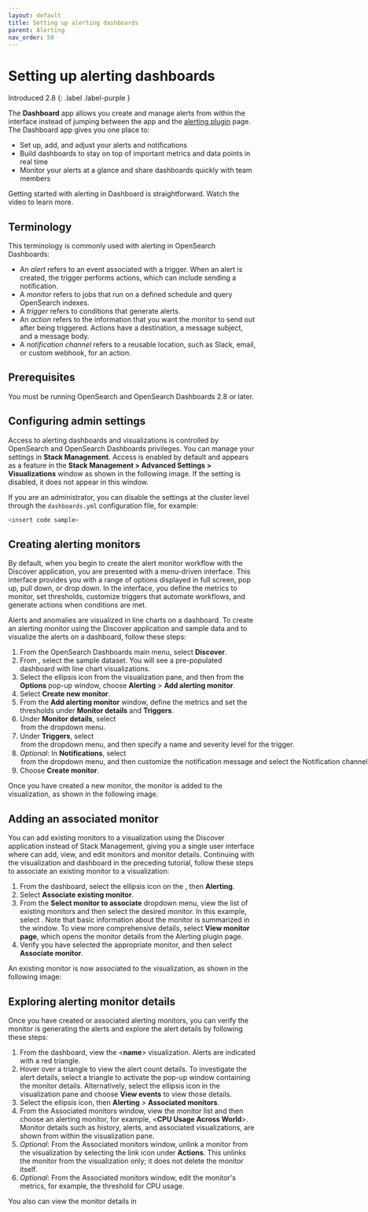 ```yaml
---
layout: default
title: Setting up alerting dashboards 
parent: Alerting
nav_order: 50
---
```


# Setting up alerting dashboards
Introduced 2.8
{: .label .label-purple }

The **Dashboard** app allows you create and manage alerts from within the interface instead of jumping between the app and the [alerting plugin]({{site.url}}{{site.baseurl}}/observing-your-data/alerting/index/) page. The Dashboard app gives you one place to:

- Set up, add, and adjust your alerts and notifications
- Build dashboards to stay on top of important metrics and data points in real time
- Monitor your alerts at a glance and share dashboards quickly with team members  

Getting started with alerting in Dashboard is straightforward. Watch the video to learn more. 

<insert demo from SME>

## Terminology

This terminology is commonly used with alerting in OpenSearch Dashboards:

- An _alert_ refers to an event associated with a trigger. When an alert is created, the trigger performs actions, which can include sending a notification. 
- A _monitor_ refers to jobs that run on a defined schedule and query OpenSearch indexes.
- A _trigger_ refers to conditions that generate alerts.
- An _action_ refers to the information that you want the monitor to send out after being triggered. Actions have a destination, a message subject, and a message body.
- A _notification channel_ refers to a reusable location, such as Slack, email, or custom webhook, for an action.

## Prerequisites 

You must be running OpenSearch and OpenSearch Dashboards 2.8 or later.

## Configuring admin settings

 Access to alerting dashboards and visualizations is controlled by OpenSearch and OpenSearch Dashboards privileges. You can manage your settings in **Stack Management**. Access is enabled by default and appears as a feature in the **Stack Management > Advanced Settings > Visualizations** window as shown in the following image. If the setting is disabled, it does not appear in this window.

 <insert UI>

If you are an administrator, you can disable the settings at the cluster level through the `dashboards.yml` configuration file, for example:

```bash
<insert code sample>
```

## Creating alerting monitors

By default, when you begin to create the alert monitor workflow with the Discover application, you are presented with a menu-driven interface. This interface provides you with a range of options displayed in full screen, pop up, pull down, or drop down. In the interface, you define the metrics to monitor, set thresholds, customize triggers that automate workflows, and generate actions when conditions are met.

Alerts and anomalies are visualized in line charts on a dashboard. To create an alerting monitor using the Discover application and sample data and to visualize the alerts on a dashboard, follow these steps:  

1. From the OpenSearch Dashboards main menu, select **Discover**.
1. From **<window>**, select the **<name>** sample dataset. You will see a pre-populated dashboard with line chart visualizations.
1. Select the ellipsis icon from the **<name>** visualization pane, and then from the **Options** pop-up window, choose **Alerting** > **Add alerting monitor**.
1. Select **Create new monitor**.
1. From the **Add alerting monitor** window, define the metrics and set the thresholds under **Monitor details** and **Triggers**.
1. Under **Monitor details**, select <option> from the dropdown menu.
1. Under **Triggers**, select <option> from the dropdown menu, and then specify a name and severity level for the trigger.
1. _Optional_: In **Notifications**, select <option> from the dropdown menu, and then customize the notification message and select the Notification channel.
1. Choose **Create monitor**.

Once you have created a new monitor, the monitor is added to the visualization, as shown in the following image.  

<insert UI>

## Adding an associated monitor

You can add existing monitors to a visualization using the Discover application instead of Stack Management, giving you a single user interface where can add, view, and edit monitors and monitor details. Continuing with the visualization and dashboard in the preceding tutorial, follow these steps to associate an existing monitor to a visualization:

1. From the dashboard, select the ellipsis icon on the **<name>**, then **Alerting**.
1. Select **Associate existing monitor**.
1. From the **Select monitor to associate** dropdown menu, view the list of existing monitors and then select the desired monitor. In this example, select **<name>**. Note that basic information about the monitor is summarized in the window. To view more comprehensive details, select **View monitor page**, which opens the monitor details from the Alerting plugin page. 
1. Verify you have selected the appropriate monitor, and then select **Associate monitor**. 

An existing monitor is now associated to the visualization, as shown in the following image:

<insert UI>

## Exploring alerting monitor details

Once you have created or associated alerting monitors, you can verify the monitor is generating the alerts and explore the alert details by following these steps:

1. From the dashboard, view the <**name**> visualization. Alerts are indicated with a red triangle. 
1. Hover over a triangle to view the alert count details. To investigate the alert details, select a triangle to activate the pop-up window containing the monitor details. Alternatively, select the ellipsis icon in the visualization pane and choose **View events** to view those details.
1. Select the ellipsis icon, then **Alerting** > **Associated monitors**.
1. From the Associated monitors window, view the monitor list and then choose an alerting monitor, for example, <**CPU Usage Across World**>. Monitor details such as history, alerts, and associated visualizations, are shown from within the visualization pane.
1. _Optional_: From the Associated monitors window, unlink a monitor from the visualization by selecting the link icon under **Actions**. This unlinks the monitor from the visualization only; it does not delete the monitor itself.
1. _Optional_: From the Associated monitors window, edit the monitor's metrics, for example, the threshold for CPU usage. 

You also can view the monitor details in  

<insert UI>